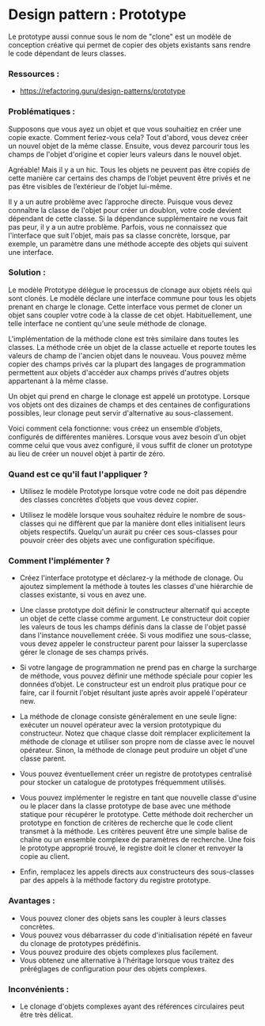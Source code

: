# Design pattern : Prototype

Le prototype aussi connue sous le nom de "clone" est un modèle de conception créative qui permet de copier des objets existants sans rendre le code dépendant de leurs classes.

### Ressources :

- https://refactoring.guru/design-patterns/prototype

### Problématiques :

Supposons que vous ayez un objet et que vous souhaitiez en créer une copie exacte. Comment feriez-vous cela? Tout d'abord, vous devez créer un nouvel objet de la même classe. Ensuite, vous devez parcourir tous les champs de l'objet d'origine et copier leurs valeurs dans le nouvel objet.

Agréable! Mais il y a un hic. Tous les objets ne peuvent pas être copiés de cette manière car certains des champs de l’objet peuvent être privés et ne pas être visibles de l’extérieur de l’objet lui-même.

Il y a un autre problème avec l’approche directe. Puisque vous devez connaître la classe de l'objet pour créer un doublon, votre code devient dépendant de cette classe. Si la dépendance supplémentaire ne vous fait pas peur, il y a un autre problème. Parfois, vous ne connaissez que l'interface que suit l'objet, mais pas sa classe concrète, lorsque, par exemple, un paramètre dans une méthode accepte des objets qui suivent une interface.

### Solution :

Le modèle Prototype délègue le processus de clonage aux objets réels qui sont clonés. Le modèle déclare une interface commune pour tous les objets prenant en charge le clonage. Cette interface vous permet de cloner un objet sans coupler votre code à la classe de cet objet. Habituellement, une telle interface ne contient qu'une seule méthode de clonage.

L'implémentation de la méthode clone est très similaire dans toutes les classes. La méthode crée un objet de la classe actuelle et reporte toutes les valeurs de champ de l'ancien objet dans le nouveau. Vous pouvez même copier des champs privés car la plupart des langages de programmation permettent aux objets d'accéder aux champs privés d'autres objets appartenant à la même classe.

Un objet qui prend en charge le clonage est appelé un prototype. Lorsque vos objets ont des dizaines de champs et des centaines de configurations possibles, leur clonage peut servir d'alternative au sous-classement.

Voici comment cela fonctionne: vous créez un ensemble d’objets, configurés de différentes manières. Lorsque vous avez besoin d’un objet comme celui que vous avez configuré, il vous suffit de cloner un prototype au lieu de créer un nouvel objet à partir de zéro.

### Quand est ce qu'il faut l'appliquer ?

- Utilisez le modèle Prototype lorsque votre code ne doit pas dépendre des classes concrètes d’objets que vous devez copier.

- Utilisez le modèle lorsque vous souhaitez réduire le nombre de sous-classes qui ne diffèrent que par la manière dont elles initialisent leurs objets respectifs. Quelqu'un aurait pu créer ces sous-classes pour pouvoir créer des objets avec une configuration spécifique.

### Comment l'implémenter ?


- Créez l'interface prototype et déclarez-y la méthode de clonage. Ou ajoutez simplement la méthode à toutes les classes d'une hiérarchie de classes existante, si vous en avez une.

- Une classe prototype doit définir le constructeur alternatif qui accepte un objet de cette classe comme argument. Le constructeur doit copier les valeurs de tous les champs définis dans la classe de l'objet passé dans l'instance nouvellement créée. Si vous modifiez une sous-classe, vous devez appeler le constructeur parent pour laisser la superclasse gérer le clonage de ses champs privés.

- Si votre langage de programmation ne prend pas en charge la surcharge de méthode, vous pouvez définir une méthode spéciale pour copier les données d’objet. Le constructeur est un endroit plus pratique pour ce faire, car il fournit l'objet résultant juste après avoir appelé l'opérateur new.

- La méthode de clonage consiste généralement en une seule ligne: exécuter un nouvel opérateur avec la version prototypique du constructeur. Notez que chaque classe doit remplacer explicitement la méthode de clonage et utiliser son propre nom de classe avec le nouvel opérateur. Sinon, la méthode de clonage peut produire un objet d'une classe parent.

- Vous pouvez éventuellement créer un registre de prototypes centralisé pour stocker un catalogue de prototypes fréquemment utilisés.

- Vous pouvez implémenter le registre en tant que nouvelle classe d'usine ou le placer dans la classe prototype de base avec une méthode statique pour récupérer le prototype. Cette méthode doit rechercher un prototype en fonction de critères de recherche que le code client transmet à la méthode. Les critères peuvent être une simple balise de chaîne ou un ensemble complexe de paramètres de recherche. Une fois le prototype approprié trouvé, le registre doit le cloner et renvoyer la copie au client.

- Enfin, remplacez les appels directs aux constructeurs des sous-classes par des appels à la méthode factory du registre prototype.


### Avantages :

- Vous pouvez cloner des objets sans les coupler à leurs classes concrètes.
- Vous pouvez vous débarrasser du code d'initialisation répété en faveur du clonage de prototypes prédéfinis.
- Vous pouvez produire des objets complexes plus facilement.
- Vous obtenez une alternative à l'héritage lorsque vous traitez des préréglages de configuration pour des objets complexes.

### Inconvénients :

-  Le clonage d'objets complexes ayant des références circulaires peut être très délicat.
